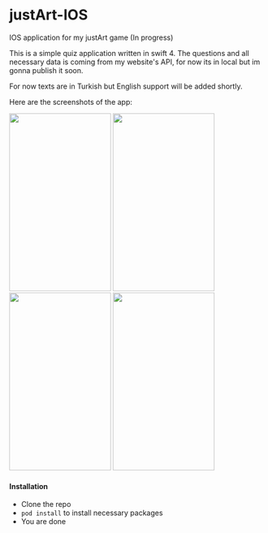 # justArt-IOS
IOS application for my justArt game (In progress)

This is a simple quiz application written in swift 4. The questions and all necessary data is coming from my website's API, for now its in
local but im gonna publish it soon. 

For now texts are in Turkish but English support will be added shortly.

Here are the screenshots of the app:
<div class="container">
<img src="https://i.hizliresim.com/ZOmp6V.jpg" width="200" height="350"/>
<img src="https://i.hizliresim.com/DypGrz.jpg" width="200" height="350"/>
<img src="https://i.hizliresim.com/JOmN9J.jpg" width="200" height="350"/>
<img src="https://i.hizliresim.com/7y5dnN.jpg" width="200" height="350"/>  
</div>

#### Installation

* Clone the repo
* ```pod install``` to install necessary packages
* You are done
